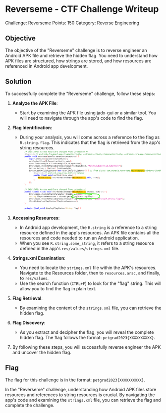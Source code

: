 # Reverseme - CTF Challenge Writeup

Challenge: Reverseme
Points: 150
Category: Reverse Engineering

## Objective
The objective of the "Reverseme" challenge is to reverse engineer an Android APK file and retrieve the hidden flag. You need to understand how APK files are structured, how strings are stored, and how resources are referenced in Android app development.

## Solution
To successfully complete the "Reverseme" challenge, follow these steps:

1. **Analyze the APK File**:
   - Start by examining the APK file using jadx-gui or a similar tool. You will need to navigate through the app's code to find the flag.

2. **Flag Identification**:
   - During your analysis, you will come across a reference to the flag as `R.string.flag`. This indicates that the flag is retrieved from the app's string resources.
![R.String.Flag](<r string.png>)

3. **Accessing Resources**:
   - In Android app development, the `R.string` is a reference to a string resource defined in the app's resources. An APK file contains all the resources and code needed to run an Android application.
   - When you see `R.string.some_string`, it refers to a string resource defined in the app's `res/values/strings.xml` file.

4. **Strings.xml Examination**:
   - You need to locate the `strings.xml` file within the APK's resources. Navigate to the Resources folder, then to `resources.arsc`, and finally, to `res/values`.
   - Use the search function (`CTRL+F`) to look for the "flag" string. This will allow you to find the flag in plain text.

5. **Flag Retrieval**:
   - By examining the content of the `strings.xml` file, you can retrieve the hidden flag.

6. **Flag Discovery**:
   - As you extract and decipher the flag, you will reveal the complete hidden flag. The flag follows the format: `petgrad2023{XXXXXXXXXX}`.

7. By following these steps, you will successfully reverse engineer the APK and uncover the hidden flag.

## Flag
The flag for this challenge is in the format: `petgrad2023{XXXXXXXXXX}`.

In the "Reverseme" challenge, understanding how Android APK files store resources and references to string resources is crucial. By navigating the app's code and examining the `strings.xml` file, you can retrieve the flag and complete the challenge.
